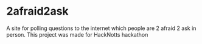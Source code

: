 # 2afraid2ask
A site for polling questions to the internet which people are 2 afraid 2 ask in person. This project was made for HackNotts hackathon
